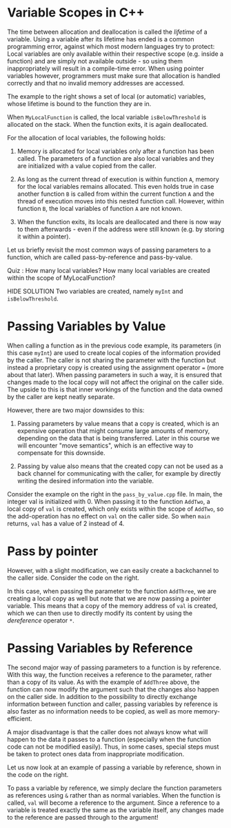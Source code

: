 # Variable Scopes in C++
The time between allocation and deallocation is called the *_lifetime_* of a variable. Using a variable after its lifetime has ended is a common programming error, against which most modern languages try to protect: Local variables are only available within their respective scope (e.g. inside a function) and are simply not available outside - so using them inappropriately will result in a compile-time error. When using pointer variables however, programmers must make sure that allocation is handled correctly and that no invalid memory addresses are accessed.

The example to the right shows a set of local (or automatic) variables, whose lifetime is bound to the function they are in.

When `MyLocalFunction` is called, the local variable `isBelowThreshold` is allocated on the stack. When the function exits, it is again deallocated.

For the allocation of local variables, the following holds:

1. Memory is allocated for local variables only after a function has been called. The parameters of a function are also local variables and they are initialized with a value copied from the caller.

2. As long as the current thread of execution is within function `A`, memory for the local variables remains allocated. This even holds true in case another function `B` is called from within the current function `A` and the thread of execution moves into this nested function call. However, within function `B`, the local variables of function `A` are not known.

3. When the function exits, its locals are deallocated and there is now way to them afterwards - even if the address were still known (e.g. by storing it within a pointer).

Let us briefly revisit the most common ways of passing parameters to a function, which are called pass-by-reference and pass-by-value.

Quiz : How many local variables?
How many local variables are created within the scope of MyLocalFunction?

HIDE SOLUTION
Two variables are created, namely `myInt` and `isBelowThreshold`.

# Passing Variables by Value
When calling a function as in the previous code example, its parameters (in this case `myInt`) are used to create local copies of the information provided by the caller. The caller is not sharing the parameter with the function but instead a proprietary copy is created using the assignment operator `=` (more about that later). When passing parameters in such a way, it is ensured that changes made to the local copy will not affect the original on the caller side. The upside to this is that inner workings of the function and the data owned by the caller are kept neatly separate.

However, there are two major downsides to this:

1. Passing parameters by value means that a copy is created, which is an expensive operation that might consume large amounts of memory, depending on the data that is being transferred. Later in this course we will encounter "move semantics", which is an effective way to compensate for this downside.

2. Passing by value also means that the created copy can not be used as a back channel for communicating with the caller, for example by directly writing the desired information into the variable.

Consider the example on the right in the `pass_by_value.cpp` file. In main, the integer val is initialized with 0. When passing it to the function `AddTwo`, a local copy of `val` is created, which only exists within the scope of `AddTwo`, so the add-operation has no effect on `val` on the caller side. So when `main` returns, `val` has a value of 2 instead of 4.

# Pass by pointer
However, with a slight modification, we can easily create a backchannel to the caller side. Consider the code on the right.

In this case, when passing the parameter to the function `AddThree`, we are creating a local copy as well but note that we are now passing a pointer variable. This means that a copy of the memory address of `val` is created, which we can then use to directly modify its content by using the *dereference* operator `*`.

# Passing Variables by Reference
The second major way of passing parameters to a function is by reference. With this way, the function receives a reference to the parameter, rather than a copy of its value. As with the example of `AddThree` above, the function can now modify the argument such that the changes also happen on the caller side. In addition to the possibility to directly exchange information between function and caller, passing variables by reference is also faster as no information needs to be copied, as well as more memory-efficient.

A major disadvantage is that the caller does not always know what will happen to the data it passes to a function (especially when the function code can not be modified easily). Thus, in some cases, special steps must be taken to protect ones data from inappropriate modification.

Let us now look at an example of passing a variable by reference, shown in the code on the right.

To pass a variable by reference, we simply declare the function parameters as references using `&` rather than as normal variables. When the function is called, `val` will become a reference to the argument. Since a reference to a variable is treated exactly the same as the variable itself, any changes made to the reference are passed through to the argument!
